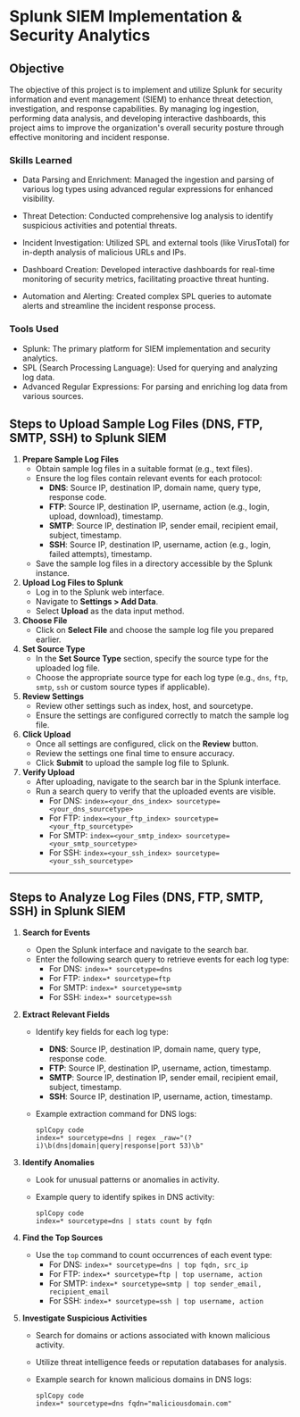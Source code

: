 # Splunk SIEM Implementation & Security Analytics

## Objective

The objective of this project is to implement and utilize Splunk for security information and event management (SIEM) to enhance threat detection, investigation, and response capabilities. By managing log ingestion, performing data analysis, and developing interactive dashboards, this project aims to improve the organization's overall security posture through effective monitoring and incident response.

### Skills Learned
- Data Parsing and Enrichment: Managed the ingestion and parsing of various log types using advanced regular expressions for enhanced visibility.

- Threat Detection: Conducted comprehensive log analysis to identify suspicious activities and potential threats.

- Incident Investigation: Utilized SPL and external tools (like VirusTotal) for in-depth analysis of malicious URLs and IPs.

- Dashboard Creation: Developed interactive dashboards for real-time monitoring of security metrics, facilitating proactive threat hunting.

- Automation and Alerting: Created complex SPL queries to automate alerts and streamline the incident response process.

### Tools Used
- Splunk: The primary platform for SIEM implementation and security analytics.
- SPL (Search Processing Language): Used for querying and analyzing log data.
- Advanced Regular Expressions: For parsing and enriching log data from various sources.


## Steps to Upload Sample Log Files (DNS, FTP, SMTP, SSH) to Splunk SIEM

1. **Prepare Sample Log Files**
    - Obtain sample log files in a suitable format (e.g., text files).
    - Ensure the log files contain relevant events for each protocol:
        - **DNS**: Source IP, destination IP, domain name, query type, response code.
        - **FTP**: Source IP, destination IP, username, action (e.g., login, upload, download), timestamp.
        - **SMTP**: Source IP, destination IP, sender email, recipient email, subject, timestamp.
        - **SSH**: Source IP, destination IP, username, action (e.g., login, failed attempts), timestamp.
    - Save the sample log files in a directory accessible by the Splunk instance.
2. **Upload Log Files to Splunk**
    - Log in to the Splunk web interface.
    - Navigate to **Settings > Add Data**.
    - Select **Upload** as the data input method.
3. **Choose File**
    - Click on **Select File** and choose the sample log file you prepared earlier.
4. **Set Source Type**
    - In the **Set Source Type** section, specify the source type for the uploaded log file.
    - Choose the appropriate source type for each log type (e.g., `dns`, `ftp`, `smtp`, `ssh` or custom source types if applicable).
5. **Review Settings**
    - Review other settings such as index, host, and sourcetype.
    - Ensure the settings are configured correctly to match the sample log file.
6. **Click Upload**
    - Once all settings are configured, click on the **Review** button.
    - Review the settings one final time to ensure accuracy.
    - Click **Submit** to upload the sample log file to Splunk.
7. **Verify Upload**
    - After uploading, navigate to the search bar in the Splunk interface.
    - Run a search query to verify that the uploaded events are visible.
        - For DNS: `index=<your_dns_index> sourcetype=<your_dns_sourcetype>`
        - For FTP: `index=<your_ftp_index> sourcetype=<your_ftp_sourcetype>`
        - For SMTP: `index=<your_smtp_index> sourcetype=<your_smtp_sourcetype>`
        - For SSH: `index=<your_ssh_index> sourcetype=<your_ssh_sourcetype>`

---

## Steps to Analyze Log Files (DNS, FTP, SMTP, SSH) in Splunk SIEM

1. **Search for Events**
    - Open the Splunk interface and navigate to the search bar.
    - Enter the following search query to retrieve events for each log type:
        - For DNS: `index=* sourcetype=dns`
        - For FTP: `index=* sourcetype=ftp`
        - For SMTP: `index=* sourcetype=smtp`
        - For SSH: `index=* sourcetype=ssh`

          
2. **Extract Relevant Fields**
    - Identify key fields for each log type:
        - **DNS**: Source IP, destination IP, domain name, query type, response code.
        - **FTP**: Source IP, destination IP, username, action, timestamp.
        - **SMTP**: Source IP, destination IP, sender email, recipient email, subject, timestamp.
        - **SSH**: Source IP, destination IP, username, action, timestamp.
    - Example extraction command for DNS logs:
        
        ```
        splCopy code
        index=* sourcetype=dns | regex _raw="(?i)\b(dns|domain|query|response|port 53)\b"
        
        ```
        
3. **Identify Anomalies**
    - Look for unusual patterns or anomalies in activity.
    - Example query to identify spikes in DNS activity:
        
        ```
        splCopy code
        index=* sourcetype=dns | stats count by fqdn
        
        ```
        
4. **Find the Top Sources**
    - Use the `top` command to count occurrences of each event type:
        - For DNS: `index=* sourcetype=dns | top fqdn, src_ip`
        - For FTP: `index=* sourcetype=ftp | top username, action`
        - For SMTP: `index=* sourcetype=smtp | top sender_email, recipient_email`
        - For SSH: `index=* sourcetype=ssh | top username, action`

          
5. **Investigate Suspicious Activities**
    - Search for domains or actions associated with known malicious activity.
    - Utilize threat intelligence feeds or reputation databases for analysis.
    - Example search for known malicious domains in DNS logs:
        
        ```
        splCopy code
        index=* sourcetype=dns fqdn="maliciousdomain.com"
        
        ```
